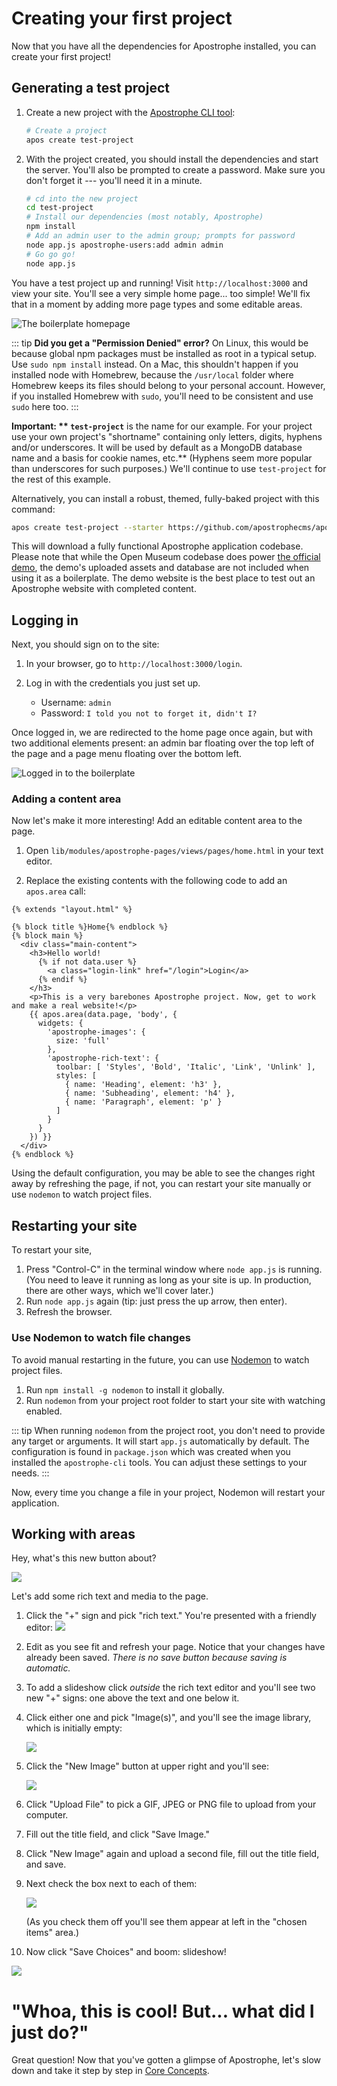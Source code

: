 # Creating your first project

Now that you have all the dependencies for Apostrophe installed, you can create your first project!

## Generating a test project

1. Create a new project with the [Apostrophe CLI tool](https://www.npmjs.com/package/@apostrophecms/cli):

    ```bash
    # Create a project
    apos create test-project
    ```
2. With the project created, you should install the dependencies and start the server. You'll also be prompted to create a password. Make sure you don't forget it --- you'll need it in a minute.

    ```bash
    # cd into the new project
    cd test-project
    # Install our dependencies (most notably, Apostrophe)
    npm install
    # Add an admin user to the admin group; prompts for password
    node app.js apostrophe-users:add admin admin
    # Go go go!
    node app.js
    ```

You have a test project up and running! Visit `http://localhost:3000` and view your site. You'll see a very simple home page... too simple! We'll fix that in a moment by adding more page types and some editable areas.

![The boilerplate homepage](../../images/assets/boilerplate_loggedout.png)

::: tip
**Did you get a "Permission Denied" error?** On Linux, this would be because global npm packages must be installed as root in a typical setup. Use `sudo npm install` instead. On a Mac, this shouldn't happen if you installed node with Homebrew, because the `/usr/local` folder where Homebrew keeps its files should belong to your personal account. However, if you installed Homebrew with `sudo`, you'll need to be consistent and use `sudo` here too.
:::

**Important: ** `test-project`** is the name for our example. For your project use your own project's "shortname" containing only letters, digits, hyphens and/or underscores. It will be used by default as a MongoDB database name and a basis for cookie names, etc.** (Hyphens seem more popular than underscores for such purposes.) We'll continue to use `test-project` for the rest of this example.

Alternatively, you can install a robust, themed, fully-baked project with this command:

```bash
apos create test-project --starter https://github.com/apostrophecms/apostrophe-open-museum
```

This will download a fully functional Apostrophe application codebase. Please note that while the Open Museum codebase does power [the official demo](http://demo.apostrophecms.org), the demo's uploaded assets and database are not included when using it as a boilerplate. The demo website is the best place to test out an Apostrophe website with completed content.

## Logging in

Next, you should sign on to the site:


1. In your browser, go to `http://localhost:3000/login`.

2. Log in with the credentials you just set up.
    * Username: `admin`
    * Password: `I told you not to forget it, didn't I?`

Once logged in, we are redirected to the home page once again, but with two additional elements present: an admin bar floating over the top left of the page and a page menu floating over the bottom left.

![Logged in to the boilerplate](../../images/assets/boilerplate_loggedin.png)

### Adding a content area

Now let's make it more interesting! Add an editable content area to the page.

1. Open `lib/modules/apostrophe-pages/views/pages/home.html` in your text editor.

2. Replace the existing contents with the following code to add an `apos.area` call:

```markup
{% extends "layout.html" %}

{% block title %}Home{% endblock %}
{% block main %}
  <div class="main-content">
    <h3>Hello world!
      {% if not data.user %}
        <a class="login-link" href="/login">Login</a>
      {% endif %}
    </h3>
    <p>This is a very barebones Apostrophe project. Now, get to work and make a real website!</p>
    {{ apos.area(data.page, 'body', {
      widgets: {
        'apostrophe-images': {
          size: 'full'
        },
        'apostrophe-rich-text': {
          toolbar: [ 'Styles', 'Bold', 'Italic', 'Link', 'Unlink' ],
          styles: [
            { name: 'Heading', element: 'h3' },
            { name: 'Subheading', element: 'h4' },
            { name: 'Paragraph', element: 'p' }
          ]
        }
      }
    }) }}
  </div>
{% endblock %}
```

Using the default configuration, you may be able to see the changes right away by refreshing the page, if not, you can restart your site manually or use `nodemon` to watch project files.

## Restarting your site

To restart your site,

1. Press "Control-C" in the terminal window where `node app.js` is running. \(You need to leave it running as long as your site is up. In production, there are other ways, which we'll cover later.\)
2. Run `node app.js` again \(tip: just press the up arrow, then enter\).
3. Refresh the browser.

### Use Nodemon to watch file changes

To avoid manual restarting in the future, you can use [Nodemon](https://nodemon.io) to watch project files.

1. Run `npm install -g nodemon` to install it globally.
2. Run `nodemon` from your project root folder to start your site with watching enabled.

::: tip
When running `nodemon` from the project root, you don't need to provide any target or arguments. It will start `app.js` automatically by default. The configuration is found in `package.json` which was created when you installed the `apostrophe-cli` tools. You can adjust these settings to your needs.
:::

Now, every time you change a file in your project, Nodemon will restart your application.

## Working with areas

Hey, what's this new button about?

![](../../images/assets/tutorial-plus-button.png)

Let's add some rich text and media to the page.

1.  Click the "+" sign and pick "rich text." You're presented with a friendly editor:
    ![](../../images/assets/tutorial-rich-text-editor.png)

2.  Edit as you see fit and refresh your page. Notice that your changes have already been saved. _There is no save button because saving is automatic._

3.  To add a slideshow click _outside_ the rich text editor and you'll see two new "+" signs: one above the text and one below it.

4.  Click either one and pick "Image\(s\)", and you'll see the image library, which is initially empty:

    ![](../../images/assets/tutorial-images-library.png)

5.  Click the "New Image" button at upper right and you'll see:

    ![](../../images/assets/tutorial-new-image.png)

6.  Click "Upload File" to pick a GIF, JPEG or PNG file to upload from your computer.

7.  Fill out the title field, and click "Save Image."

8.  Click "New Image" again and upload a second file, fill out the title field, and save.

9.  Next check the box next to each of them:

    ![](../../images/assets/tutorial-select-images.png)

    \(As you check them off you'll see them appear at left in the "chosen items" area.\)

10. Now click "Save Choices" and boom: slideshow!

![](../../images/assets/tutorial-slideshow.gif)

# "Whoa, this is cool! But... what did I just do?"

Great question! Now that you've gotten a glimpse of Apostrophe, let's slow down and take it step by step in [Core Concepts](/core-concepts/README.md).

